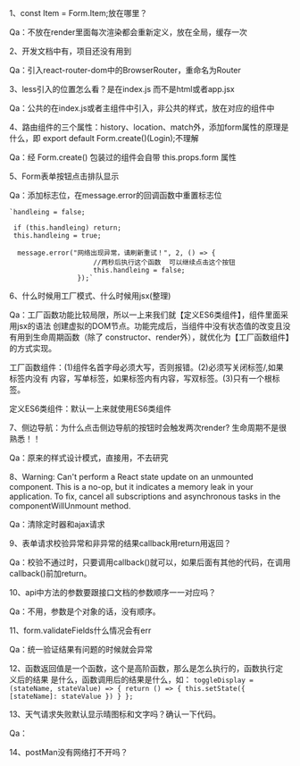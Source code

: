 1、const Item = Form.Item;放在哪里？

Qa：不放在render里面每次渲染都会重新定义，放在全局，缓存一次

2、<BrowserRouter>开发文档中有，项目还没有用到

Qa：引入react-router-dom中的BrowserRouter，重命名为Router

3、less引入的位置怎么看？是在index.js 而不是html或者app.jsx

Qa：公共的在index.js或者主组件中引入，非公共的样式，放在对应的组件中

4、路由组件的三个属性：history、location、match外，添加form属性的原理是什么，即
export default Form.create()(Login);不理解

Qa：经 Form.create() 包装过的组件会自带 this.props.form 属性

5、Form表单按钮点击排队显示

Qa：添加标志位，在message.error的回调函数中重置标志位
    
    `handleing = false;
     
     if (this.handleing) return;
     this.handleing = true;
     
      message.error("网络出现异常，请刷新重试！", 2, () => {
                         //两秒后执行这个函数  可以继续点击这个按钮
                         this.handleing = false;
                     });`
                     
6、什么时候用工厂模式、什么时候用jsx(整理)

Qa：工厂函数功能比较局限，所以一上来我们就【定义ES6类组件】，组件里面采用jsx的语法
创建虚拟的DOM节点。功能完成后，当组件中没有状态值的改变且没有用到生命周期函数（除了
constructor、render外），就优化为【工厂函数组件】的方式实现。

工厂函数组件：(1)组件名首字母必须大写，否则报错。(2)必须写关闭标签/,如果标签内没有
内容，写单标签，如果标签内有内容，写双标签。(3)只有一个根标签。

定义ES6类组件：默认一上来就使用ES6类组件

7、侧边导航：为什么点击侧边导航的按钮时会触发两次render?  生命周期不是很熟悉！！

Qa：原来的样式设计模式，直接用，不去研究

8、Warning: Can't perform a React state update on an unmounted component. 
This is a no-op, but it indicates a memory leak in your application. To fix, 
cancel all subscriptions and asynchronous tasks in the componentWillUnmount 
method.

Qa：清除定时器和ajax请求

9、表单请求校验异常和非异常的结果callback用return用返回？

Qa：校验不通过时，只要调用callback()就可以，如果后面有其他的代码，在调用callback()前加return。

10、api中方法的参数要跟接口文档的参数顺序一一对应吗？

Qa：不用，参数是个对象的话，没有顺序。

11、form.validateFields什么情况会有err

Qa：统一验证结果有问题的时候就会异常

12、函数返回值是一个函数，这个是高阶函数，那么是怎么执行的，函数执行定义后的结果
是什么，函数调用后的结果是什么，如：
    `toggleDisplay = (stateName, stateValue) => {
        return () => {
          this.setState({
            [stateName]: stateValue
          })
        }
      };`

13、天气请求失败默认显示晴图标和文字吗？确认一下代码。

Qa：

14、postMan没有网络打不开吗？


